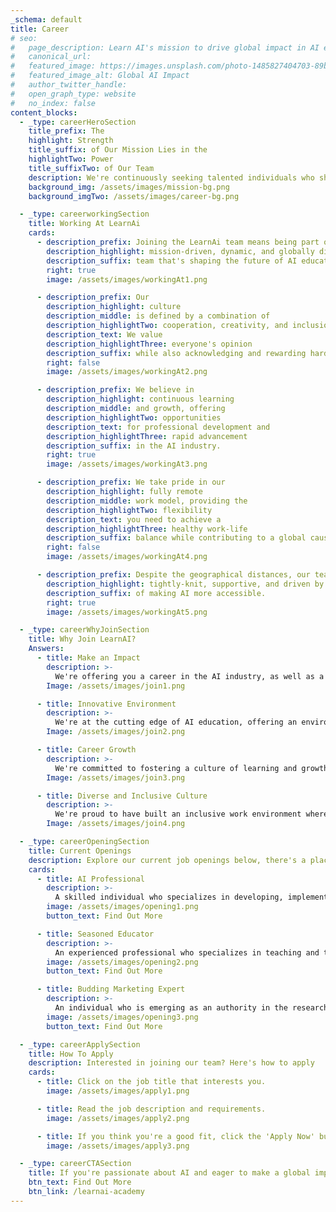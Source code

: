 ```yaml
---
_schema: default
title: Career
# seo:
#   page_description: Learn AI's mission to drive global impact in AI education and implementation
#   canonical_url:
#   featured_image: https://images.unsplash.com/photo-1485827404703-89b55fcc595e
#   featured_image_alt: Global AI Impact
#   author_twitter_handle:
#   open_graph_type: website
#   no_index: false
content_blocks:
  - _type: careerHeroSection
    title_prefix: The
    highlight: Strength
    title_suffix: of Our Mission Lies in the
    highlightTwo: Power
    title_suffixTwo: of Our Team
    description: We're continuously seeking talented individuals who share our vision to shape the future of AI education. Join us on our exciting journey
    background_img: /assets/images/mission-bg.png
    background_imgTwo: /assets/images/career-bg.png

  - _type: careerworkingSection
    title: Working At LearnAi
    cards:
      - description_prefix: Joining the LearnAi team means being part of a
        description_highlight: mission-driven, dynamic, and globally distributed
        description_suffix: team that's shaping the future of AI education.
        right: true
        image: /assets/images/workingAt1.png

      - description_prefix: Our
        description_highlight: culture
        description_middle: is defined by a combination of
        description_highlightTwo: cooperation, creativity, and inclusion.
        description_text: We value
        description_highlightThree: everyone's opinion
        description_suffix: while also acknowledging and rewarding hard work and productivity.
        right: false
        image: /assets/images/workingAt2.png

      - description_prefix: We believe in
        description_highlight: continuous learning
        description_middle: and growth, offering
        description_highlightTwo: opportunities
        description_text: for professional development and
        description_highlightThree: rapid advancement
        description_suffix: in the AI industry.
        right: true
        image: /assets/images/workingAt3.png

      - description_prefix: We take pride in our
        description_highlight: fully remote
        description_middle: work model, providing the
        description_highlightTwo: flexibility
        description_text: you need to achieve a
        description_highlightThree: healthy work-life
        description_suffix: balance while contributing to a global cause with massive impact.
        right: false
        image: /assets/images/workingAt4.png

      - description_prefix: Despite the geographical distances, our team is
        description_highlight: tightly-knit, supportive, and driven by the common goal
        description_suffix: of making AI more accessible.
        right: true
        image: /assets/images/workingAt5.png

  - _type: careerWhyJoinSection
    title: Why Join LearnAI?
    Answers:
      - title: Make an Impact
        description: >-
          We're offering you a career in the AI industry, as well as a crucial role in democratizing AI education worldwide by bridging the digital divide.
        Image: /assets/images/join1.png

      - title: Innovative Environment
        description: >-
          We're at the cutting edge of AI education, offering an environment that's constantly innovating and pushing boundaries.
        Image: /assets/images/join2.png

      - title: Career Growth
        description: >-
          We're committed to fostering a culture of learning and growth. We offer numerous opportunities for professional development and career trajectory.
        Image: /assets/images/join3.png

      - title: Diverse and Inclusive Culture
        description: >-
          We're proud to have built an inclusive work environment where diversity is celebrated, and everyone feels valued and heard.
        Image: /assets/images/join4.png

  - _type: careerOpeningSection
    title: Current Openings
    description: Explore our current job openings below, there's a place for you at LearnAi. If you don't see a role that fits, we'd still love to hear from you. Apply today!
    cards:
      - title: AI Professional
        description: >-
          A skilled individual who specializes in developing, implementing, and managing AI solutions within organizations.
        image: /assets/images/opening1.png
        button_text: Find Out More

      - title: Seasoned Educator
        description: >-
          An experienced professional who specializes in teaching and training others in the field of AI.
        image: /assets/images/opening2.png
        button_text: Find Out More

      - title: Budding Marketing Expert
        description: >-
          An individual who is emerging as an authority in the research field of AI market trends, applications, and industry landscape.
        image: /assets/images/opening3.png
        button_text: Find Out More

  - _type: careerApplySection
    title: How To Apply
    description: Interested in joining our team? Here's how to apply
    cards:
      - title: Click on the job title that interests you.
        image: /assets/images/apply1.png

      - title: Read the job description and requirements.
        image: /assets/images/apply2.png

      - title: If you think you're a good fit, click the 'Apply Now' button to submit your application
        image: /assets/images/apply3.png

  - _type: careerCTASection
    title: If you're passionate about AI and eager to make a global impact, we'd love to hear from you. Join us, and let's democratize AI education together!
    btn_text: Find Out More
    btn_link: /learnai-academy
---
```

